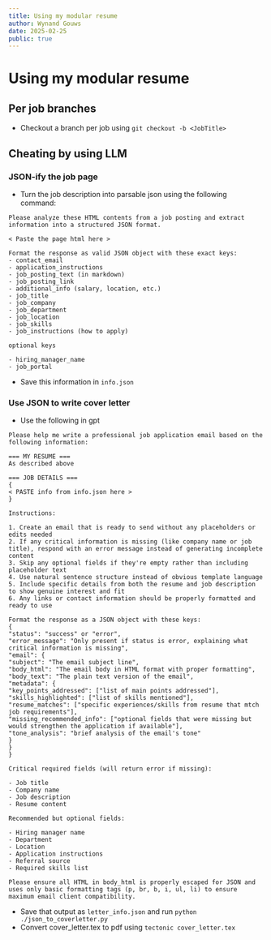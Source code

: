 ```yaml
---
title: Using my modular resume
author: Wynand Gouws
date: 2025-02-25
public: true
---
```


# Using my modular resume

## Per job branches

- Checkout a branch per job using `git checkout -b <JobTitle>`

## Cheating by using LLM

### JSON-ify the job page

- Turn the job description into parsable json using the following command:

```
Please analyze these HTML contents from a job posting and extract information into a structured JSON format.

< Paste the page html here >

Format the response as valid JSON object with these exact keys:
- contact_email
- application_instructions
- job_posting_text (in markdown)
- job_posting_link
- additional_info (salary, location, etc.)
- job_title
- job_company
- job_department
- job_location
- job_skills
- job_instructions (how to apply)

optional keys

- hiring_manager_name
- job_portal
```

- Save this information in `info.json`

### Use JSON to write cover letter

- Use the following in gpt

```
Please help me write a professional job application email based on the following information:

=== MY RESUME ===
As described above

=== JOB DETAILS ===
{
< PASTE info from info.json here >
}

Instructions:

1. Create an email that is ready to send without any placeholders or edits needed
2. If any critical information is missing (like company name or job title), respond with an error message instead of generating incomplete content
3. Skip any optional fields if they're empty rather than including placeholder text
4. Use natural sentence structure instead of obvious template language
5. Include specific details from both the resume and job description to show genuine interest and fit
6. Any links or contact information should be properly formatted and ready to use

Format the response as a JSON object with these keys:
{
"status": "success" or "error",
"error_message": "Only present if status is error, explaining what critical information is missing",
"email": {
"subject": "The email subject line",
"body_html": "The email body in HTML format with proper formatting",
"body_text": "The plain text version of the email",
"metadata": {
"key_points_addressed": ["list of main points addressed"],
"skills_highlighted": ["list of skills mentioned"],
"resume_matches": ["specific experiences/skills from resume that mtch job requirements"],
"missing_recommended_info": ["optional fields that were missing but would strengthen the application if available"],
"tone_analysis": "brief analysis of the email's tone"
}
}
}

Critical required fields (will return error if missing):

- Job title
- Company name
- Job description
- Resume content

Recommended but optional fields:

- Hiring manager name
- Department
- Location
- Application instructions
- Referral source
- Required skills list

Please ensure all HTML in body_html is properly escaped for JSON and uses only basic formatting tags (p, br, b, i, ul, li) to ensure maximum email client compatibility.
```

- Save that output as `letter_info.json` and run `python ./json_to_coverletter.py`
- Convert cover_letter.tex to pdf using `tectonic cover_letter.tex`
